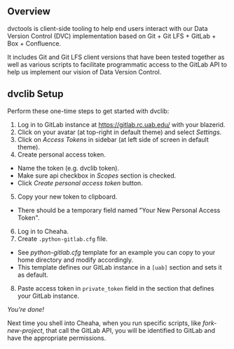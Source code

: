 ## Overview

dvctools is client-side tooling to help end users interact with our Data Version Control (DVC) implementation based on Git + Git LFS + GitLab + Box + Confluence.

It includes Git and Git LFS client versions that have been tested together as well as various scripts to facilitate programmatic access to the GitLab API to help us implement our vision of Data Version Control.

## dvclib Setup

Perform these one-time steps to get started with dvclib:

1. Log in to GitLab instance at https://gitlab.rc.uab.edu/ with your blazerid.
2. Click on your avatar (at top-right in default theme) and select *Settings*.
3. Click on *Access Tokens* in sidebar (at left side of screen in default theme).
4. Create personal access token.
  * Name the token (e.g. dvclib token).
  * Make sure api checkbox in *Scopes* section is checked.
  * Click *Create personal access token* button.
5. Copy your new token to clipboard.
  * There should be a temporary field named "Your New Personal Access Token".
6. Log in to Cheaha.
7. Create `.python-gitlab.cfg` file.
  * See *python-gitlab.cfg* template for an example you can copy to your home directory and modify accordingly.
  * This template defines our GitLab instance in a `[uab]` section and sets it as default.
8. Paste access token in `private_token` field in the section that defines your GitLab instance.

*You're done!*

Next time you shell into Cheaha, when you run specific scripts, like *fork-new-project*, that call the GitLab API, you will be identified to GitLab and have the appropriate permissions.
